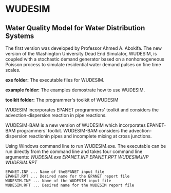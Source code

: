 # WUDESIM
## Water Quality Model for Water Distribution Systems 

The first version was developed by Professor Ahmed A. Abokifa. The new version of the Washington University Dead End Simulator, WUDESIM, is coupled with a stochastic demand generator based on a nonhomogeneous Poisson process to simulate residential water demand pulses on fine time scales. 

**exe folder:** The executable files for WUDESIM.

**example folder:** The examples demostrate how to use WUDESIM. 

**toolkit folder:** The programmer's toolkit of WUDESIM




WUDESIM incorporates EPANET programmers' toolkit and considers the advection-dispersion reaction in pipe reactions.

WUDESIM-BAM is a new version of WUDESIM which incorporates EPANET-BAM programmers' toolkit. WUDESIM-BAM considers the advection-dispersion reactionin pipes and incomplete mixing at cross junctions. 

Using Windows command line to run WUDESIM.exe. The executable can be run directly from the command line and takes four command line arguments: *WUDESIM.exe EPANET.INP EPANET.RPT WUDESIM.INP WUDESIM.RPT*

    EPANET.INP ... Name of theEPANET input file
    EPANET.RPT ... Desired name for the EPANET report file
    WUDESIM.INP ... Name of the WUDESIM input file
    WUDESIM.RPT ... Desired name for the WUDESIM report file

